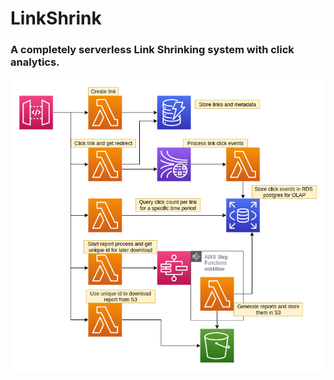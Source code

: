 # LinkShrink
### A completely serverless Link Shrinking system with click analytics.

![diagram](./LinkShrink.png)